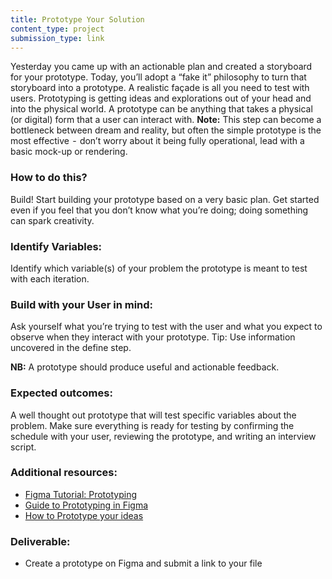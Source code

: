 ```yaml
---
title: Prototype Your Solution
content_type: project
submission_type: link 
---
```


Yesterday you came up with an actionable plan and created a storyboard for your prototype. Today, you’ll adopt a “fake it” philosophy to turn that storyboard into a prototype. A realistic façade is all you need to test with users. Prototyping is getting ideas and explorations out of your head and into the physical world. A prototype can be anything that takes a physical (or digital) form that a user can interact with. **Note:** This step can become a bottleneck between dream and reality, but often the simple prototype is the most effective  -  don’t worry about it being fully operational, lead with a basic mock-up or rendering.

### How to do this?
Build! Start building your prototype based on a very basic plan. Get started even if you feel that you don’t know what you’re doing; doing something can spark creativity. 

### Identify Variables: 
Identify which variable(s) of your problem the prototype is meant to test with each iteration.

### Build with your User in mind: 
Ask yourself what you’re trying to test with the user and what you expect to observe when they interact with your prototype. Tip: Use information uncovered in the define step. 

**NB:** A prototype should produce useful and actionable feedback. 

### Expected outcomes:
A well thought out prototype that will test specific variables about the problem. Make sure everything is ready for testing by confirming the schedule with your user, reviewing the prototype, and writing an interview script.

### Additional resources: 
- [Figma Tutorial: Prototyping](https://www.youtube.com/watch?v=-sAAa-CCOcg)
- [Guide to Prototyping in Figma](https://help.figma.com/hc/en-us/articles/360040314193-Guide-to-prototyping-in-Figma)
- [How to Prototype your ideas](https://www.designkit.org/methods#filter)

### Deliverable:
- Create a prototype on Figma and submit a link to your file

